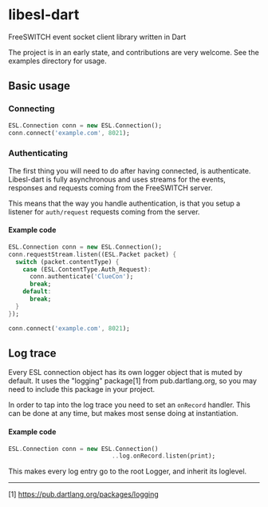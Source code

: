 libesl-dart
===========

FreeSWITCH event socket client library written in Dart

The project is in an early state, and contributions are very welcome.
See the examples directory for usage.

## Basic usage


### Connecting

```dart
ESL.Connection conn = new ESL.Connection();
conn.connect('example.com', 8021);
```

### Authenticating

The first thing you will need to do after having connected, is authenticate.
Libesl-dart is fully asynchronous and uses streams for the events, responses 
and requests coming from the FreeSWITCH server.

This means that the way you handle authentication, is that you setup a listener
for `auth/request` requests coming from the server.

#### Example code
```dart
ESL.Connection conn = new ESL.Connection();
conn.requestStream.listen((ESL.Packet packet) {
  switch (packet.contentType) {
    case (ESL.ContentType.Auth_Request):
      conn.authenticate('ClueCon');
      break;
    default:
      break;
  }
});

conn.connect('example.com', 8021);
```



## Log trace

Every ESL connection object has its own logger object that is muted by default.
It uses the "logging" package[1] from pub.dartlang.org, so you may need to 
include this package in your project.

In order to tap into the log trace you need to set an `onRecord` handler.
This can be done at any time, but makes most sense doing at instantiation.

#### Example code
```dart
ESL.Connection conn = new ESL.Connection()
                             ..log.onRecord.listen(print);
```

This makes every log entry go to the root Logger, and inherit its loglevel.

------
[1] https://pub.dartlang.org/packages/logging
